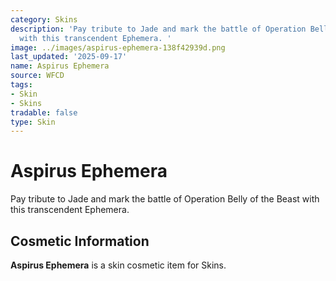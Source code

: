 ```yaml
---
category: Skins
description: 'Pay tribute to Jade and mark the battle of Operation Belly of the Beast
  with this transcendent Ephemera. '
image: ../images/aspirus-ephemera-138f42939d.png
last_updated: '2025-09-17'
name: Aspirus Ephemera
source: WFCD
tags:
- Skin
- Skins
tradable: false
type: Skin
---
```


# Aspirus Ephemera

Pay tribute to Jade and mark the battle of Operation Belly of the Beast with this transcendent Ephemera. 

## Cosmetic Information

**Aspirus Ephemera** is a skin cosmetic item for Skins.

